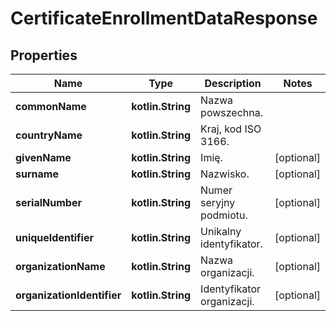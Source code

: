 
# CertificateEnrollmentDataResponse

## Properties
| Name | Type | Description | Notes |
| ------------ | ------------- | ------------- | ------------- |
| **commonName** | **kotlin.String** | Nazwa powszechna. |  |
| **countryName** | **kotlin.String** | Kraj, kod ISO 3166. |  |
| **givenName** | **kotlin.String** | Imię. |  [optional] |
| **surname** | **kotlin.String** | Nazwisko. |  [optional] |
| **serialNumber** | **kotlin.String** | Numer seryjny podmiotu. |  [optional] |
| **uniqueIdentifier** | **kotlin.String** | Unikalny identyfikator. |  [optional] |
| **organizationName** | **kotlin.String** | Nazwa organizacji. |  [optional] |
| **organizationIdentifier** | **kotlin.String** | Identyfikator organizacji. |  [optional] |



